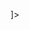 <!-- BrockerCheckReport is the Root -->
<!DOCTYPE brockercheckreport[
<!ELEMENT brockercheckreport (COMPANY+)>
<!--A company is the child of BrokerCheckReport, all the reports will be at this level. -->
<!--Many Companies could be in the BrockerCheckReport and all the companies would have the same schema -->
<!--A Company has three childs FirmProfile, FirmHistory ,FirmOperations -->
<!ELEMENT COMPANY (FirmProfile,FirmHistory,FirmOperations)>
<!--Company has CRD the unique Number to the company and the Name as Mandatory attributes.-->
<!ATTLIST COMPANY  CRD CDATA #REQUIRED>
<!ATTLIST COMPANY  NAME CDATA #REQUIRED>
<!ELEMENT FirmProfile (notes,FirmName,MainOfficeLocation,RegulatedBy,MailingAddress,BusinessTelephoneNumber,DirectOwnersAndExecutiveOfficers+,IndirectOwners*)>
<!--FirmProfile has 8 childs Notes,FirmName,MainOfficeLocation,RegulatedBy,MailingAddress,BusinessTelephoneNumber,DirectOwnersAndExecutiveOfficers,IndirectOwners -->
<!--FirmProfile has one or Many DirectOwners And ExecutiveOfficers and It can have zero or Many Indirect Owners -->
<!ELEMENT notes (#PCDATA)>
<!--Notes is about the data inside FirmProfile -->
<!ELEMENT FirmName (#PCDATA)>
<!--FirmName contains the name of the Firm -->
<!ATTLIST FirmName  CRD CDATA #REQUIRED>
<!ATTLIST FirmName  SEC CDATA #REQUIRED>
<!--Firm Name has two attributes CRD and SEC which are required -->
<!ELEMENT MainOfficeLocation (#PCDATA)>
<!--MainOfficeLocation Gives the address of the Firm -->
<!ELEMENT RegulatedBy (#PCDATA)>
<!--The Office which is regulating the Firm-->
<!ELEMENT MailingAddress (#PCDATA)>
<!--The Mailing address of the Firm-->
<!ELEMENT BusinessTelephoneNumber (#PCDATA)>
<!--The Business Telephone of the Firm-->
<!ELEMENT DirectOwnersAndExecutiveOfficers (LegalNameAndCRD,Position,PositionStartDate,PercentageofOwnership)>
<!--The Element DirectOwnersAndExecutiveOfficers has four childs LegalNameAndCRD of every owner,Position,PositionStartDate,PercentageofOwnership-->
<!ATTLIST DirectOwnersAndExecutiveOfficers OwnerType (Domestic|ForeignEntity|Individual) "Domestic">
<!-- OwnerType attribute of Element DirectOwnersAndExecutiveOfficers  has three controlled which classify the owner as either Domestic/ForeignEntity/Individual.The default here is Domestic -->
<!ATTLIST DirectOwnersAndExecutiveOfficers DirectsPolicies (Yes|No) "No">
<!-- DirectsPolicies attribute of Element DirectOwnersAndExecutiveOfficers  has Yes or No as the controlled list. Default here is No -->
<!ATTLIST DirectOwnersAndExecutiveOfficers PublicCompany (Yes|No) "No">
<!-- PublicCompany attribute of Element DirectOwnersAndExecutiveOfficers  has Yes or No as the controlled list. Default here is No -->
<!ELEMENT LegalNameAndCRD (#PCDATA)>
<!-- LegalNameAndCRD is the child element of DirectOwnersAndExectiveOfficers. It contains the Name and CRD number owner.-->
<!ELEMENT Position (#PCDATA)>
<!-- Position is the child element of DirectOwnersAndExectiveOfficers. It gives the position of the person in the company. -->
<!ELEMENT PositionStartDate (#PCDATA)>
<!-- PositionStartDate gives the Date from when the owner took this position.-->
<!ELEMENT PercentageofOwnership (#PCDATA)>
<!-- PercentageOfOwnership gives the percentage the owner has in this Firm -->
<!ELEMENT IndirectOwners (#PCDATA)>
<!-- IndirectOwners gives the indirect owners of the Firm. This is an optional element.-->
<!ELEMENT FirmHistory (#PCDATA)>
<!-- Firm History is the second child of Company. This gives the history of Megers and Acquistions-->
<!ELEMENT FirmOperations (Registrations,TypesofBusiness,ClearingArrangements,IntroducingArrangements,IndustryArrangements,OrganizationAffiliates)>
<!-- Firm Operations is the Third and the last child of Company. This gives the operations information about the company-->
<!-- Firm Operations has 6 childs. They specify about Registration,TypesOfBusiness the firm does, Clearing Arragements, IntroductingArragements,IndustryArragements,OrganizationAffiliates of the firm-->
<!ELEMENT Registrations (Notes,FederalRegulator,SECRegistrationQuestions,Self-RegulatoryOrganization,U.S.StatesandTerritories)>
<!-- Registration Element has five child elements. They gives about the registration entity ,registrations which the firm possess and the states it can operate.-->
<!ELEMENT Notes (#PCDATA)>
<!-- The element Notes gives brief description of Registration -->
<!ELEMENT FederalRegulator EMPTY>
<!-- The element FederalRegulator  is an empty element. It has two attributes Name of the approval regualatory. The status of the approaval and Date from which this approval was effective -->
<!ATTLIST FederalRegulator Name  CDATA #IMPLIED>
<!ATTLIST FederalRegulator Status CDATA #IMPLIED>
<!ATTLIST FederalRegulator DateEffective  CDATA #IMPLIED>
<!-- The element SECRegistrationQuestions is an empty element with four attributes which provides various details about registration the firm -->
<!ELEMENT SECRegistrationQuestions EMPTY>
<!-- The broker-dealer attribute specifies if the firm is a Broker Dealer or not. It has two values Yes/No with No being default -->
<!ATTLIST SECRegistrationQuestions broker-dealer (Yes|No) "No">
<!-- The GovernmentSecuritiesBrokerattribute specifies if the firm is a Government Securities Broker or not. It has two values Yes/No with No being default -->
<!ATTLIST SECRegistrationQuestions GovernmentSecuritiesBroker (Yes|No) "No">
<!-- The OnlyGovernmentSecuritiesBroker attribute specifies if the firm is a OnlyGovernment Securities Broker or not. It has two values Yes/No with No being default -->
<!ATTLIST SECRegistrationQuestions OnlyGovernmentSecuritiesBroker (Yes|No) "No">
<!-- The CeasedGovernamentSecurityActivties attribute specifies if the firm cesaedGovernament Security activties or not. It has two values Yes/No with No being default -->
<!ATTLIST SECRegistrationQuestions CeasedGovernamentSecurityActivties (Yes|No) "No">
<!ELEMENT Self-RegulatoryOrganization EMPTY >
<!-- The element Self-RegulatoryOrganization is an empty element with three attributes which provides various details about  the self regulatory organization of the firm -->
<!ATTLIST Self-RegulatoryOrganization Name  CDATA #IMPLIED>
<!-- The Self-RegulatoryOrganization Name, Status and Date Effective attributes, specify the details of the self regulatory organization -->
<!ATTLIST Self-RegulatoryOrganization Status CDATA #IMPLIED>
<!ATTLIST Self-RegulatoryOrganization DateEffective  CDATA #IMPLIED>
<!-- The element U.S.StatesandTerritories specfies all the states in which the firm can operate. It has state as child element, which can have one or many states. -->
<!ELEMENT U.S.StatesandTerritories (state+)>
<!-- The element state is empty. It has three attributes Name,Status and DateEffective of the state in which it operates -->
<!ELEMENT state EMPTY>
<!ATTLIST state Name  CDATA #IMPLIED>
<!ATTLIST state Status CDATA #IMPLIED>
<!ATTLIST state DateEffective  CDATA #IMPLIED>
<!-- The element TypesofBusiness specifies all the business the firm does. It has two child elements, with Typeofbusiness being a child which can have one or more occurences-->
<!ELEMENT TypesofBusiness (TBNotes,TypeofBusiness+)>
<!ELEMENT TBNotes (#PCDATA)>
<!-- TBNotes gives notes or description about TypesOfBusiness. Also it gives a summary-->
<!ELEMENT TypeofBusiness (#PCDATA)>
<!-- TypeofBusiness contains the business which can firm currently does.-->
<!ELEMENT ClearingArrangements (CANotes)>
<!-- Clearning Arrangements contains the clearning arragements of the Firm. The Child element CANotes gives notes or description about Clearing Arrangements-->
<!ELEMENT CANotes (#PCDATA)>
<!ELEMENT IntroducingArrangements (IANotes,Name,BusinessAddress,CRD,EffectiveDate,Description)>
<!-- IntroducingArrangements contains the Introducing Arrangementsof the Firm. It has six childs which provide additional details about it -->
<!ELEMENT IANotes (#PCDATA)>
<!-- IANotes gives notes or description about IntroducingArrangements. Also it gives a summary-->
<!ELEMENT Name (#PCDATA)>
<!-- Gives Name of the company introduced-->
<!ELEMENT BusinessAddress (#PCDATA)>
<!-- Gives BusinessAddress of the company introduced-->
<!ELEMENT CRD (#PCDATA)>
<!-- Gives CRD of the company introduced-->
<!ELEMENT EffectiveDate (#PCDATA)>
<!-- Gives EffectiveDate  from which the company was introduced-->
<!ELEMENT Description (#PCDATA)>
<!-- Gives Descrition of the relationship to the  company which was introduced-->
<!ELEMENT IndustryArrangements (INANotes)>
<!-- This element Gives IndustryArrangements  of the Firm-->
<!ELEMENT INANotes (#PCDATA)>
<!-- This element NANotes gives summary of the IndustryArrangements  of the Firm-->
<!ELEMENT OrganizationAffiliates (OANotes,Firm+,AdditionalNotes)>
<!-- This element OrganizationAffiliates gives OrganizationAffiliates of the Firm. It has three childs, with Firm being a child with one or many occurences-->
<!ELEMENT OANotes (#PCDATA)>
<!-- This element OANotes gives summary of the Organization affiliates of the Firm-->
<!ELEMENT Firm (Control,FirmAddress,Country,FirmDescription)>
<!-- This element Firm has four childs which give the details about the control the firm has, the address of the firm, the country in which the firm is location and descriptio of the firm-->
<!ATTLIST Firm ForeignEntity (Yes|No) "No">
<!-- The attribute ForeignEntity  specify if the firm is ForeignEntity or not with Yes/No values. The default being No -->
<!ATTLIST Firm SecuritiesActivities (Yes|No) "No">
<!-- The attribute SecuritiesActivities  specify if the firm does securityActivites or not with Yes/No values. The default being No -->
<!ATTLIST Firm InvestmentAdvisoryActivities (Yes|No) "No">
<!-- The attribute InvestmentAdvisoryActivities  specify if the firm does advisory activites or not with Yes/No values. The default being No -->
<!ATTLIST Firm Name CDATA #IMPLIED>
<!-- The attribute Firm Name specify the name of the Firm. -->
<!ATTLIST Firm EffectiveDate CDATA #IMPLIED>
<!-- The attribute EffectiveDate specify effective date of the firm -->
<!ELEMENT Control (#PCDATA)>
<!-- The Element control specify the controling details of the firm -->
<!ELEMENT FirmAddress (#PCDATA)>
<!-- The Element FirmAddress gives the address of the firm -->
<!ELEMENT Country (#PCDATA)>
<!-- The Element country give the country where the firm is located-->
<!ELEMENT FirmDescription (#PCDATA)>
<!-- The Element FirmDescription give descrition of the firm -->
<!ELEMENT  AdditionalNotes (#PCDATA)>
<!-- The Element AdditionalNotes, provides additional notes on the Firm -->
]>
